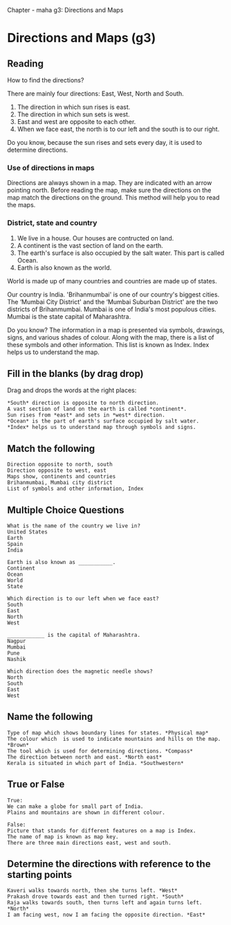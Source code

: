 Chapter - maha g3: Directions and Maps
# Directions and Maps (g3)

## Reading
How to find the directions?

There are mainly four directions: East, West, North and South.
1. The direction in which sun rises is east.
2. The direction in which sun sets is west.
3. East and west are opposite to each other.
4. When we face east, the north is to our left and the south is to our right.

Do you know, because the sun rises and sets every day, it is used to determine directions.

### Use of directions in maps
Directions are always shown in a map. They are indicated with an arrow pointing north. 
Before reading the map, make sure the directions on the map match the directions on the ground. This method will help you to read the maps.

### District, state and country

1. We live in a house. Our houses are contructed on land.
2. A continent is the vast section of land on the earth.
3. The earth's surface is also occupied by the salt water. This part is called Ocean.
4. Earth is also known as the world.

World is made up of many countries and countries are made up of states.

Our country is India. 'Brihanmumbai' is one of our country's biggest cities. The ‘Mumbai City District' and the ‘Mumbai Suburban District' are the two districts of Brihanmumbai.
Mumbai is one of India's most populous cities. Mumbai is the state capital of Maharashtra.

Do you know?
The information in a map is presented via symbols, drawings, signs, and various shades of colour. Along with the map, there is a list of these symbols and other information. 
This list is known as Index. Index helps us to understand the map.

## Fill in the blanks (by drag drop)

Drag and drops the words at the right places:

```
*South* direction is opposite to north direction.
A vast section of land on the earth is called *continent*.
Sun rises from *east* and sets in *west* direction.
*Ocean* is the part of earth's surface occupied by salt water.
*Index* helps us to understand map through symbols and signs.

```

## Match the following

```
Direction opposite to north, south
Direction opposite to west, east
Maps show, continents and countries
Brihanmumbai, Mumbai city district
List of symbols and other information, Index

```

## Multiple Choice Questions

```
What is the name of the country we live in?
United States
Earth
Spain
India

Earth is also known as ___________.
Continent
Ocean
World
State

Which direction is to our left when we face east?
South
East
North
West

____________ is the capital of Maharashtra.
Nagpur
Mumbai
Pune
Nashik

Which direction does the magnetic needle shows?
North
South
East 
West

```

## Name the following

```
Type of map which shows boundary lines for states. *Physical map*
The colour which  is used to indicate mountains and hills on the map. *Brown*
The tool which is used for determining directions. *Compass*
The direction between north and east. *North east*
Kerala is situated in which part of India. *Southwestern*

```

## True or False

```
True:
We can make a globe for small part of India.
Plains and mountains are shown in different colour.

False:
Picture that stands for different features on a map is Index.
The name of map is known as map key.
There are three main directions east, west and south.

```

## Determine the directions with reference to the starting points

```
Kaveri walks towards north, then she turns left. *West*
Prakash drove towards east and then turned right. *South*
Raja walks towards south, then turns left and again turns left. *North*
I am facing west, now I am facing the opposite direction. *East*

```



